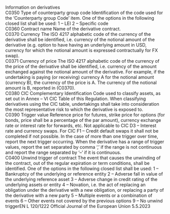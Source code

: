  
Information on derivatives  
C0350  Type of counterparty 
group code  Identification of the code used for the ‘Counterparty group Code’ item. One of the options in 
the following closed list shall be used: 
1 – LEI 
2 – Specific code  
C0360  Contract name  Name of the derivative contract.  
C0370  Currency  The ISO 4217 alphabetic code of the currency of the derivative shall be identified, i.e. 
currency of the notional amount of the derivative (e.g. option to have having an underlying 
amount in USD, currency for which the notional amount is expressed contractually for FX 
swap).  
C0371  Currency of price  The ISO 4217 alphabetic code of the currency of the price of the derivative shall be 
identified, i.e. currency of the amount exchanged against the notional amount of the 
derivative. For example, if the undertaking is paying (or receiving) currency A for the 
notional amount (currency B), the currency of the price is A. The currency of the notional 
amount is B, reported in (C0370).  
C0380  CIC  Complementary Identification Code used to classify assets, as set out in Annex – VI CIC Table 
of this Regulation. When classifying derivatives using the CIC table, undertakings shall take 
into consideration the most representative risk to which the derivative is exposed to.  
C0390  Trigger value  Reference price for futures, strike price for options (for bonds, price shall be a percentage of 
the par amount), currency exchange rate or interest rate for forwards, etc. 
Not applicable to CIC D3 – Interest rate and currency swaps. For CIC F1 – Credit default 
swaps it shall not be completed if not possible. 
In the case of more than one trigger over time, report the next trigger occurring. 
When the derivative has a range of trigger values, report the set separated by comma ‘,’ if the 
range is not continuous and report the range separated by ‘–’ if it is continuous.  
C0400  Unwind trigger of 
contract  The event that causes the unwinding of the contract, out of the regular expiration or term 
conditions, shall be identified. One of the options in the following closed list shall be used: 
1 – Bankruptcy of the underlying or reference entity 
2 – Adverse fall in value of the underlying reference asset 
3 – Adverse change in credit rating of the underlying assets or entity 
4 – Novation, i.e. the act of replacing an obligation under the derivative with a new 
obligation, or replacing a party of the derivative with a new party 
5 – Multiple events or a combination of events 
6 – Other events not covered by the previous options 
9 – No unwind triggerEN  L 120/1222 Official Journal of the European Union 5.5.2023